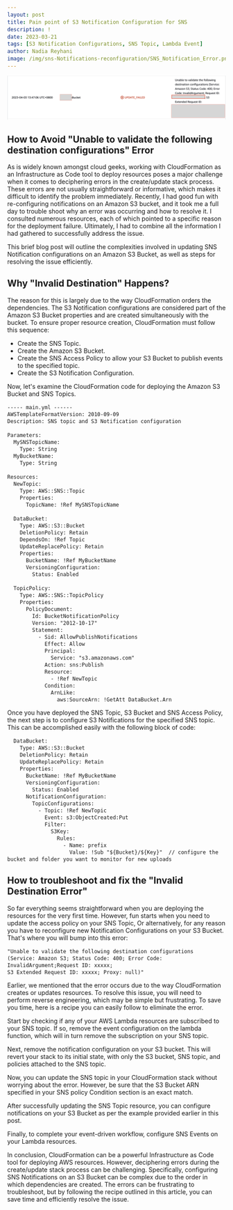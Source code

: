 ```yaml
---
layout: post
title: Pain point of S3 Notification Configuration for SNS
description: !
date: 2023-03-21
tags: [S3 Notification Configurations, SNS Topic, Lambda Event]
author: Nadia Reyhani
image: /img/sns-Notifications-reconfiguration/SNS_Notification_Error.png
---
```


![Avoid "Unable to validate the following destination configurations" Error](/img/sns-Notifications-reconfiguration/SNS_Notification_Error.png)

## How to Avoid "Unable to validate the following destination configurations" Error

As is widely known amongst cloud geeks, working with CloudFormation as an Infrastructure as Code tool to deploy resources poses a major challenge when it comes to deciphering errors in the create/update stack process. These errors are not usually straightforward or informative, which makes it difficult to identify the problem immediately. Recently, I had good fun with re-configuring notifications on an Amazon S3 bucket, and it took me a full day to trouble shoot why an error was occurring and how to resolve it. I consulted numerous resources, each of which pointed to a specific reason for the deployment failure. Ultimately, I had to combine all the information I had gathered to successfully address the issue.

This brief blog post will outline the complexities involved in updating SNS Notification configurations on an Amazon S3 Bucket, as well as steps for resolving the issue efficiently.

## Why "Invalid Destination" Happens?

The reason for this is largely due to the way CloudFormation orders the dependencies. The S3 Notification configurations are considered part of the Amazon S3 Bucket properties and are created simultaneously with the bucket. To ensure proper resource creation, CloudFormation must follow this sequence:

- Create the SNS Topic.
- Create the Amazon S3 Bucket.
- Create the SNS Access Policy to allow your S3 Bucket to publish events to the specified topic.
- Create the S3 Notification Configuration.

Now, let's examine the CloudFormation code for deploying the Amazon S3 Bucket and SNS Topics.

```
----- main.yml ------
AWSTemplateFormatVersion: 2010-09-09
Description: SNS topic and S3 Notification configuration

Parameters:
  MySNSTopicName:
    Type: String
  MyBucketName:
    Type: String

Resources:
  NewTopic:
    Type: AWS::SNS::Topic
    Properties:
      TopicName: !Ref MySNSTopicName

  DataBucket:
    Type: AWS::S3::Bucket
    DeletionPolicy: Retain
    DependsOn: !Ref Topic
    UpdateReplacePolicy: Retain
    Properties:
      BucketName: !Ref MyBucketName
      VersioningConfiguration:
        Status: Enabled

  TopicPolicy:
    Type: AWS::SNS::TopicPolicy
    Properties:
      PolicyDocument:
        Id: BucketNotificationPolicy
        Version: "2012-10-17"
        Statement:
          - Sid: AllowPublishNotifications
            Effect: Allow
            Principal:
              Service: "s3.amazonaws.com"
            Action: sns:Publish
            Resource:
              - !Ref NewTopic
            Condition:
              ArnLike:
                aws:SourceArn: !GetAtt DataBucket.Arn
```

Once you have deployed the SNS Topic, S3 Bucket and SNS Access Policy, the next step is to configure S3 Notifications for the specified SNS topic. This can be accomplished easily with the following block of code:

```
  DataBucket:
    Type: AWS::S3::Bucket
    DeletionPolicy: Retain
    UpdateReplacePolicy: Retain
    Properties:
      BucketName: !Ref MyBucketName
      VersioningConfiguration:
        Status: Enabled
      NotificationConfiguration:
        TopicConfigurations:
          - Topic: !Ref NewTopic
            Event: s3:ObjectCreated:Put
            Filter:
              S3Key:
                Rules:
                  - Name: prefix
                    Value: !Sub "${Bucket}/${Key}"  // configure the bucket and folder you want to monitor for new uploads
```

## How to troubleshoot and fix the "Invalid Destination Error"

So far everything seems straightforward when you are deploying the resources for the very first time. However, fun starts when you need to update the access policy on your SNS Topic, Or alternatively, for any reason you have to reconfigure new Notification Configurations on your S3 Bucket. That's where you will bump into this error:

```
"Unable to validate the following destination configurations
(Service: Amazon S3; Status Code: 400; Error Code: InvalidArgument;Request ID: xxxxx;
S3 Extended Request ID: xxxxx; Proxy: null)"
```

Earlier, we mentioned that the error occurs due to the way CloudFormation creates or updates resources. To resolve this issue, you will need to perform reverse engineering, which may be simple but frustrating. To save you time, here is a recipe you can easily follow to eliminate the error.

Start by checking if any of your AWS Lambda resources are subscribed to your SNS topic. If so, remove the event configuration on the lambda function, which will in turn remove the subscription on your SNS topic.

Next, remove the notification configuration on your S3 bucket. This will revert your stack to its initial state, with only the S3 bucket, SNS topic, and policies attached to the SNS topic.

Now, you can update the SNS topic in your CloudFormation stack without worrying about the error. However, be sure that the S3 Bucket ARN specified in your SNS policy Condition section is an exact match.

After successfully updating the SNS Topic resource, you can configure notifications on your S3 Bucket as per the example provided earlier in this post.

Finally, to complete your event-driven workflow, configure SNS Events on your Lambda resources.

In conclusion, CloudFormation can be a powerful Infrastructure as Code tool for deploying AWS resources. However, deciphering errors during the create/update stack process can be challenging. Specifically, configuring SNS Notifications on an S3 Bucket can be complex due to the order in which dependencies are created. The errors can be frustrating to troubleshoot, but by following the recipe outlined in this article, you can save time and efficiently resolve the issue.
